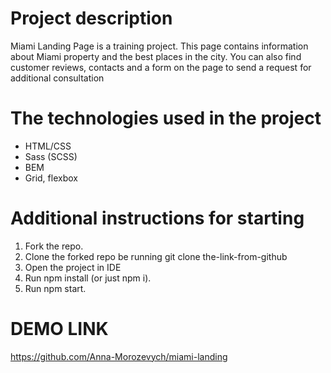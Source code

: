 # Project description
Miami Landing Page is a training project. This page contains information about Miami property and the best places in the city. You can also find customer reviews, contacts and a form on the page to send a request for additional consultation

# The technologies used in the project
  - HTML/CSS
  - Sass (SCSS)
  - BEM
  - Grid, flexbox

# Additional instructions for starting
  1. Fork the repo.
  2. Clone the forked repo be running git clone the-link-from-github
  3. Open the project in IDE
  4. Run npm install (or just npm i).
  5. Run npm start.

  # DEMO LINK
  https://github.com/Anna-Morozevych/miami-landing
